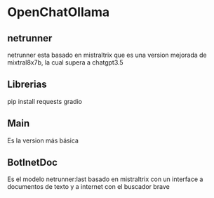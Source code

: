 # OpenChatOllama

## netrunner 
netrunner esta basado en mistraltrix que es una version mejorada de mixtral8x7b, la cual supera a chatgpt3.5

## Librerias
pip install requests gradio


## Main
Es la version más básica

## BotInetDoc
Es el modelo netrunner:last basado en mistraltrix con un 
interface a documentos de texto y a internet con el buscador brave

